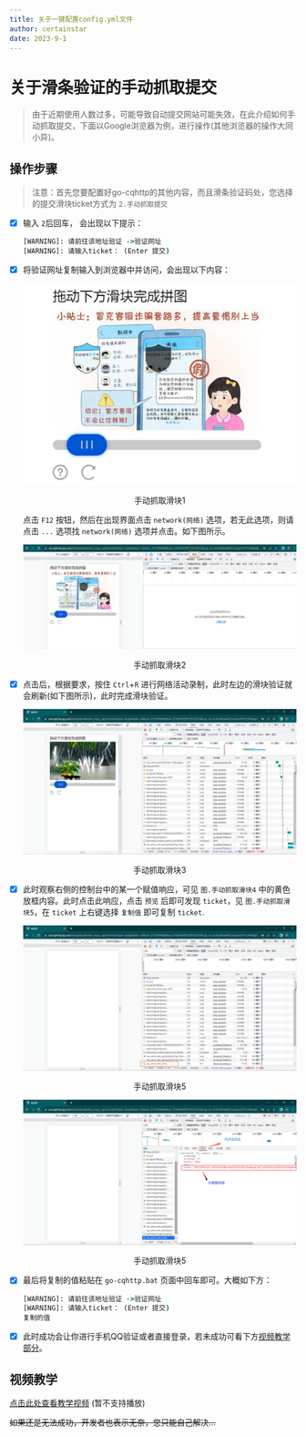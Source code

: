 ```yaml
---
title: 关于一键配置config.yml文件
author: certainstar
date: 2023-9-1
---
```


# 关于滑条验证的手动抓取提交

> 由于近期使用人数过多，可能导致自动提交网站可能失效，在此介绍如何手动抓取提交，下面以Google浏览器为例，进行操作(其他浏览器的操作大同小异)。

## 操作步骤

> 注意：首先您要配置好go-cqhttp的其他内容，而且滑条验证码处，您选择的提交滑块ticket方式为 `2.手动抓取提交`

- [x] 输入 `2`后回车， 会出现以下提示：
	```cmd
	[WARNING]: 请前往该地址验证 ->验证网址
	[WARNING]: 请输入ticket： (Enter 提交) 
	```

- [x] 将验证网址复制输入到浏览器中并访问，会出现以下内容：
	<p align="center">
        <img src="../../img/little-Python-software/手动抓取滑块1.png" alt="手动抓取滑块1">
        <p align="center">
          <span>手动抓取滑块1</span>
        </p>
    </p>

    点击 `F12` 按钮，然后在出现界面点击 `network(网络)` 选项，若无此选项，则请点击 `...` 选项找 `network(网络)` 选项并点击。如下图所示。
    <p align="center">
        <img src="../../img/little-Python-software/手动抓取滑块2.png" alt="手动抓取滑块2">
        <p align="center">
          <span>手动抓取滑块2</span>
        </p>
    </p> 

- [x] 点击后，根据要求，按住 `Ctrl`+`R` 进行网络活动录制，此时左边的滑块验证就会刷新(如下图所示)，此时完成滑块验证。
	<p align="center">
        <img src="../../img/little-Python-software/手动抓取滑块3.png" alt="手动抓取滑块3">
        <p align="center">
          <span>手动抓取滑块3</span>
        </p>
    </p> 

- [x] 此时观察右侧的控制台中的某一个赋值响应，可见 `图.手动抓取滑块4` 中的黄色放框内容。此时点击此响应，点击 `预览` 后即可发现 `ticket`，见 `图.手动抓取滑块5`，在 `ticket` 上右键选择 `复制值` 即可复制 `ticket`.
	<p align="center">
        <img src="../../img/little-Python-software/手动抓取滑块4.png" alt="手动抓取滑块4">
        <p align="center">
          <span>手动抓取滑块5</span>
        </p>
    </p>
    <p align="center">
        <img src="../../img/little-Python-software/手动抓取滑块5.png" alt="手动抓取滑块5">
        <p align="center">
          <span>手动抓取滑块5</span>
        </p>
    </p>

- [x] 最后将复制的值粘贴在 `go-cqhttp.bat` 页面中回车即可。大概如下方：
	```cmd
	[WARNING]: 请前往该地址验证 ->验证网址
	[WARNING]: 请输入ticket： (Enter 提交)
	复制的值 
	```

- [x] 此时成功会让你进行手机QQ验证或者直接登录，若未成功可看下方<a href="#video">视频教学部分</a>。

## 视频教学

[点击此处查看教学视频](https://www.bilibili.com/video/BV18r4y197yB/?spm_id_from=333.999.0.0&vd_source=6b6239160db0cc27b0ca4a45d445417d)
(暂不支持播放)

~~如果还是无法成功，开发者也表示无奈，您只能自己解决...~~